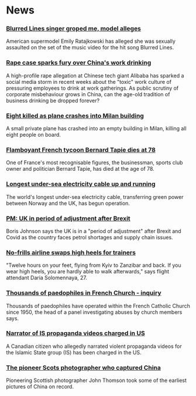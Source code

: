 # News
### [Blurred Lines singer groped me, model alleges](https://www.bbc.com/news/world-us-canada-58780355)
American supermodel Emily Ratajkowski has alleged she was sexually assaulted on the set of the music video for the hit song Blurred Lines.
### [Rape case sparks fury over China's work drinking](https://www.bbc.com/news/world-asia-china-58313387)
A high-profile rape allegation at Chinese tech giant Alibaba has sparked a social media storm in recent weeks about the "toxic" work culture of pressuring employees to drink at work gatherings. As public scrutiny of corporate misbehaviour grows in China, can the age-old tradition of business drinking be dropped forever? 
### [Eight killed as plane crashes into Milan building](https://www.bbc.com/news/world-europe-58780359)
A small private plane has crashed into an empty building in Milan, killing all eight people on board.
### [Flamboyant French tycoon Bernard Tapie dies at 78](https://www.bbc.com/news/world-europe-58780254)
One of France's most recognisable figures, the businessman, sports club owner and politician Bernard Tapie, has died at the age of 78.
### [Longest under-sea electricity cable up and running](https://www.bbc.com/news/uk-england-tyne-58772572)
The world's longest under-sea electricity cable, transferring green power between Norway and the UK, has begun operation.
### [PM: UK in period of adjustment after Brexit](https://www.bbc.com/news/uk-politics-58779160)
Boris Johnson says the UK is in a "period of adjustment" after Brexit and Covid as the country faces petrol shortages and supply chain issues.
### [No-frills airline swaps high heels for trainers](https://www.bbc.com/news/world-europe-58755872)
"Twelve hours on your feet, flying from Kyiv to Zanzibar and back. If you wear high heels, you are hardly able to walk afterwards," says flight attendant Daria Solomennaya, 27.
### [Thousands of paedophiles in French Church - inquiry](https://www.bbc.com/news/world-europe-58781265)
Thousands of paedophiles have operated within the French Catholic Church since 1950, the head of a panel investigating abuses by church members says.
### [Narrator of IS propaganda videos charged in US](https://www.bbc.com/news/world-us-canada-58777274)
A Canadian citizen who allegedly narrated violent propaganda videos for the Islamic State group (IS) has been charged in the US. 
### [The pioneer Scots photographer who captured China](https://www.bbc.com/news/uk-scotland-58733514)
Pioneering Scottish photographer John Thomson took some of the earliest pictures of China on record.
